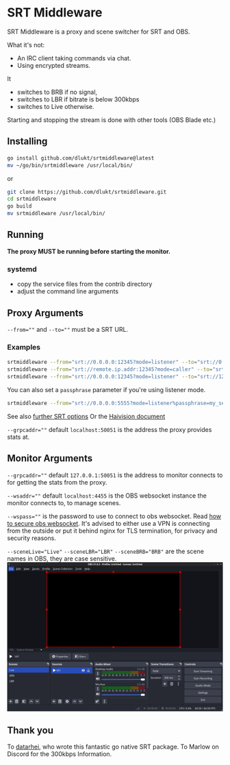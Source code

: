 # SRT Middleware
SRT Middleware is
a proxy and scene switcher for SRT and OBS.

What it's not:
- An IRC client taking commands via chat.
- Using encrypted streams.

It
- switches to BRB if no signal,
- switches to LBR if bitrate is below 300kbps
- switches to Live otherwise.

Starting and stopping the stream is done with other tools (OBS Blade etc.)

## Installing

```bash
go install github.com/dlukt/srtmiddleware@latest
mv ~/go/bin/srtmiddleware /usr/local/bin/
```

or

```bash
git clone https://github.com/dlukt/srtmiddleware.git
cd srtmiddleware
go build
mv srtmiddleware /usr/local/bin/
```

## Running
**The proxy MUST be running before starting the monitor.**

### systemd
- copy the service files from the contrib directory
- adjust the command line arguments

## Proxy Arguments
`--from=""` and `--to=""`
must be a SRT URL.
### Examples
```bash
srtmiddleware --from="srt://0.0.0.0:12345?mode=listener" --to="srt://0.0.0.0:23456?mode=listener"
srtmiddleware --from="srt://remote.ip.addr:12345?mode=caller" --to="srt://127.0.0.1:23456?mode=listener"
srtmiddleware --from="srt://0.0.0.0:12345?mode=listener" --to="srt://127.0.0.1:10080?mode=caller"
```
You can also set a `passphrase` parameter if you're using listener mode.
```bash
srtmiddleware --from="srt://0.0.0.0:5555?mode=listener%passphrase=my_secret" --to="srt://127.0.0.1:10080"
```
See also [further SRT options](https://github.com/datarhei/gosrt/blob/main/config.go)
Or the [Haivision document](https://github.com/Haivision/srt/blob/master/docs/apps/srt-live-transmit.md)


`--grpcaddr=""`
default `localhost:50051`
is the address the proxy provides stats at.

## Monitor Arguments
`--grpcaddr=""`
default `127.0.0.1:50051`
is the address to monitor connects to for getting the stats from the proxy.

`--wsaddr=""`
default `localhost:4455`
is the OBS websocket instance the monitor connects to, to manage scenes. 

`--wspass=""`
is the password to use to connect to obs websocket.
Read [how to secure obs websocket](https://blog.icod.de/2025/01/03/secure-obs-websocket-with-nginx/).
It's advised to either use a VPN is connecting from the outside or put it behind nginx for TLS termination, for privacy and security reasons.

`--sceneLive="Live"` `--sceneLBR="LBR"` `--sceneBRB="BRB"`
are the scene names in OBS, they are case sensitive.
![obs scenes image](assets/obs.png)

## Thank you

To [datarhei](https://github.com/datarhei), who wrote this fantastic go native SRT package.
To Marlow on Discord for the 300kbps Information.
